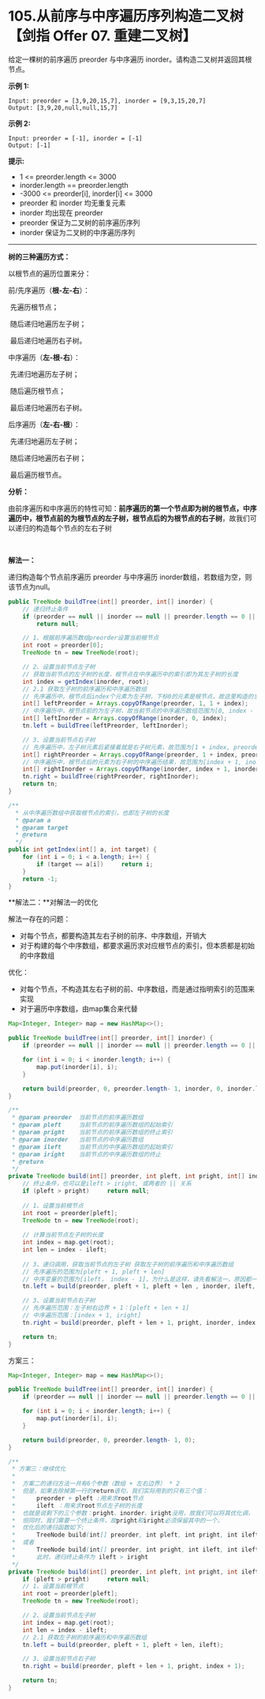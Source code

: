 # 105.从前序与中序遍历序列构造二叉树【剑指 Offer 07. 重建二叉树】

 给定一棵树的前序遍历 preorder 与中序遍历 inorder。请构造二叉树并返回其根节点。

**示例 1:**

```
Input: preorder = [3,9,20,15,7], inorder = [9,3,15,20,7]
Output: [3,9,20,null,null,15,7]
```

**示例 2:**

```
Input: preorder = [-1], inorder = [-1]
Output: [-1]
```

**提示:**

- 1 <= preorder.length <= 3000
- inorder.length == preorder.length
- -3000 <= preorder[i], inorder[i] <= 3000
- preorder 和 inorder 均无重复元素
- inorder 均出现在 preorder
- preorder 保证为二叉树的前序遍历序列
- inorder 保证为二叉树的中序遍历序列

----

**树的三种遍历方式：**

以根节点的遍历位置来分：

前/先序遍历（**根-左-右**）：

​	先遍历根节点；

​	随后递归地遍历左子树；

​	最后递归地遍历右子树。

中序遍历（**左-根-右**）：

​	先递归地遍历左子树；

​	随后遍历根节点；

​	最后递归地遍历右子树。

后序遍历（**左-右-根**）：

​	先递归地遍历左子树；

​	随后递归地遍历右子树；

​	最后遍历根节点。

**分析：**

由前序遍历和中序遍历的特性可知：**前序遍历的第一个节点即为树的根节点，中序遍历中，根节点前的为根节点的左子树，根节点后的为根节点的右子树**，故我们可以递归的构造每个节点的左右子树

​	

**解法一：**

递归构造每个节点前序遍历 preorder 与中序遍历 inorder数组，若数组为空，则该节点为null。

```java
public TreeNode buildTree(int[] preorder, int[] inorder) {
    // 递归终止条件
    if (preorder == null || inorder == null || preorder.length == 0 || inorder.length == 0) 
        return null;

    // 1、根据前序遍历数组preorder设置当前根节点
    int root = preorder[0];
    TreeNode tn = new TreeNode(root);

    // 2、设置当前节点左子树
    // 获取当前节点的左子树的长度，根节点在中序遍历中的索引即为其左子树的长度
    int index = getIndex(inorder, root);
    // 2.1 获取左子树的前序遍历和中序遍历数组
    // 先序遍历中，根节点后index个元素为左子树，下标0的元素是根节点，故这里构造的当前节点的前序遍历节点数组的范围为[1, index]
    int[] leftPreorder = Arrays.copyOfRange(preorder, 1, 1 + index);
    // 中序遍历中，根节点前的为左子树，故当前节点的中序遍历数组范围为[0, index - 1]
    int[] leftInorder = Arrays.copyOfRange(inorder, 0, index);
    tn.left = buildTree(leftPreorder, leftInorder);

    // 3、设置当前节点右子树
    // 先序遍历中，左子树元素后紧接着就是右子树元素，故范围为[1 + index, preorder.length - 1]
    int[] rightPreorder = Arrays.copyOfRange(preorder, 1 + index, preorder.length);
    // 中序遍历中，根节点后的元素为右子树的中序遍历结果，故范围为[index + 1, inorder.length - 1]
    int[] rightInorder = Arrays.copyOfRange(inorder, index + 1, inorder.length);
    tn.right = buildTree(rightPreorder, rightInorder);
    return tn;
}

/**
  * 从中序遍历数组中获取根节点的索引，也即左子树的长度
  * @param a
  * @param target
  * @return
  */
public int getIndex(int[] a, int target) {
    for (int i = 0; i < a.length; i++) {
        if (target == a[i])     return i;
    }
    return -1;
}
```



**解法二：**对解法一的优化

解法一存在的问题：

- 对每个节点，都要构造其左右子树的前序、中序数组，开销大
- 对于构建的每个中序数组，都要求遍历求对应根节点的索引，但本质都是初始的中序数组

优化：

- 对每个节点，不构造其左右子树的前、中序数组，而是通过指明索引的范围来实现
- 对于遍历中序数组，由map集合来代替

```java
Map<Integer, Integer> map = new HashMap<>();

public TreeNode buildTree(int[] preorder, int[] inorder) {
    if (preorder == null || inorder == null || preorder.length == 0 || inorder.length == 0)   return null;

    for (int i = 0; i < inorder.length; i++) {
        map.put(inorder[i], i);
    }

    return build(preorder, 0, preorder.length- 1, inorder, 0, inorder.length - 1);
}

/**
 * @param preorder  当前节点的前序遍历数组
 * @param pleft     当前节点的前序遍历数组的起始索引
 * @param pright    当前节点的前序遍历数组的终止索引
 * @param inorder   当前节点的中序遍历数组
 * @param ileft     当前节点的中序遍历数组的起始索引
 * @param iright    当前节点的中序遍历数组的终止
 * @return
 */
private TreeNode build(int[] preorder, int pleft, int pright, int[] inorder, int ileft, int iright) {
    // 终止条件，也可以是ileft > iright, 或两者的 || 关系
    if (pleft > pright)     return null;
    
    // 1、设置当前根节点
    int root = preorder[pleft];
    TreeNode tn = new TreeNode(root);
    
	// 计算当前节点左子树的长度
    int index = map.get(root);
    int len = index - ileft;
    
    // 3、递归调用，获取当前节点的左子树 获取左子树的前序遍历和中序遍历数组
    // 先序遍历的范围为[pleft + 1, pleft + len]
    // 中序变量的范围为[ileft， index - 1]，为什么是这样，请先看解法一，原因都一样
    tn.left = build(preorder, pleft + 1, pleft + len , inorder, ileft, index - 1);

    // 3、设置当前节点右子树
    // 先序遍历范围：左子树右边界 + 1：[pleft + len + 1]
    // 中序遍历范围：[index + 1, iright]
    tn.right = build(preorder, pleft + len + 1, pright, inorder, index + 1, iright);

    return tn;
}
```

方案三：

```java
Map<Integer, Integer> map = new HashMap<>();

public TreeNode buildTree(int[] preorder, int[] inorder) {
    if (preorder == null || inorder == null || preorder.length == 0 || inorder.length == 0)   return null;

    for (int i = 0; i < inorder.length; i++) {
        map.put(inorder[i], i);
    }

    return build(preorder, 0, preorder.length- 1, 0);
}

/**
 * 方案三：继续优化
 *
 *  方案二的递归方法一共有6个参数（数组 + 左右边界） * 2
 *  但是，如果去除掉第一行的return语句，我们实际用到的只有三个值：
 *      preorder + pleft :用来求root节点
 *      ileft ：用来求root节点左子树的长度
 *  也就是说剩下的三个参数：pright、inorder、iright没用，故我们可以将其优化调，
 *  但同时，我们需要一个终止条件，故pright和iright必须保留其中的一个，
 *  优化后的递归函数如下:
 *      TreeNode build(int[] preorder, int pleft, int pright, int ileft)
 *  或者
 *      TreeNode build(int[] preorder, int pright, int ileft, int ileft)
 *      此时，递归终止条件为 ileft > iright
 */
private TreeNode build(int[] preorder, int pleft, int pright, int ileft) {
    if (pleft > pright)     return null;
    // 1、设置当前根节点
    int root = preorder[pleft];
    TreeNode tn = new TreeNode(root);

    // 2、设置当前节点左子树
    int index = map.get(root);
    int len = index - ileft;
    // 2.1 获取左子树的前序遍历和中序遍历数组
    tn.left = build(preorder, pleft + 1, pleft + len, ileft);

    // 3、设置当前节点右子树
    tn.right = build(preorder, pleft + len + 1, pright, index + 1);

    return tn;
}
```

